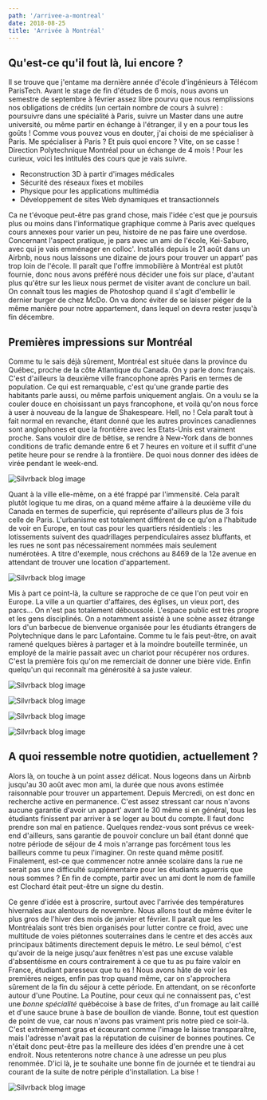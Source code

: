 ```yaml
---
path: '/arrivee-a-montreal'
date: 2018-08-25
title: 'Arrivée à Montréal'
---
```


## Qu'est-ce qu'il fout là, lui encore ?

Il se trouve que j'entame ma dernière année d'école d'ingénieurs à Télécom ParisTech. Avant le stage de fin d'études de 6 mois, nous avons un semestre de septembre à février assez libre pourvu que nous remplissions nos obligations de crédits (un certain nombre de cours à suivre) : poursuivre dans une spécialité à Paris, suivre un Master dans une autre université, ou même partir en échange à l'étranger, il y en a pour tous les goûts ! Comme vous pouvez vous en douter, j'ai choisi de me spécialiser à Paris. Me spécialiser à Paris ? Et puis quoi encore ? Vite, on se casse ! Direction Polytechnique Montréal pour un échange de 4 mois ! Pour les curieux, voici les intitulés des cours que je vais suivre.

- Reconstruction 3D à partir d'images médicales
- Sécurité des réseaux fixes et mobiles
- Physique pour les applications multimédia
- Développement de sites Web dynamiques et transactionnels

Ca ne t'évoque peut-être pas grand chose, mais l'idée c'est que je poursuis plus ou moins dans l'informatique graphique comme à Paris avec quelques cours annexes pour varier un peu, histoire de ne pas faire une overdose. Concernant l'aspect pratique, je pars avec un ami de l'école, Kei-Saburo, avec qui je vais emménager en colloc'. Installés depuis le 21 août dans un Airbnb, nous nous laissons une dizaine de jours pour trouver un appart' pas trop loin de l'école. Il paraît que l'offre immobilière à Montréal est plutôt fournie, donc nous avons préféré nous décider une fois sur place, d'autant plus qu'être sur les lieux nous permet de visiter avant de conclure un bail. On connaît tous les magies de Photoshop quand il s'agit d'embellir le dernier burger de chez McDo. On va donc éviter de se laisser piéger de la même manière pour notre appartement, dans lequel on devra rester jusqu'à fin décembre.

## Premières impressions sur Montréal

Comme tu le sais déjà sûrement, Montréal est située dans la province du Québec, proche de la côte Atlantique du Canada. On y parle donc français. C'est d'ailleurs la deuxième ville francophone après Paris en termes de population. Ce qui est remarquable, c'est qu'une grande partie des habitants parle aussi, ou même parfois uniquement anglais. On a voulu se la couler douce en choisissant un pays francophone, et voilà qu'on nous force à user à nouveau de la langue de Shakespeare. Hell, no ! Cela paraît tout à fait normal en revanche, étant donné que les autres provinces canadiennes sont anglophones et que la frontière avec les Etats-Unis est vraiment proche. Sans vouloir dire de bêtise, se rendre à New-York dans de bonnes conditions de trafic demande entre 6 et 7 heures en voiture et il suffit d'une petite heure pour se rendre à la frontière. De quoi nous donner des idées de virée pendant le week-end.

![Silvrback blog image ](https://silvrback.s3.amazonaws.com/uploads/64ca0f51-d558-414a-bafb-a3bfc2077f89/2018-08-22%2019.00.35.jpg)

Quant à la ville elle-même, on a été frappé par l'immensité. Cela paraît plutôt logique tu me diras, on a quand même affaire à la deuxième ville du Canada en termes de superficie, qui représente d'ailleurs plus de 3 fois celle de Paris. L'urbanisme est totalement différent de ce qu'on a l'habitude de voir en Europe, en tout cas pour les quartiers résidentiels : les lotissements suivent des quadrillages perpendiculaires assez bluffants, et les rues ne sont pas nécessairement nommées mais seulement numérotées. A titre d'exemple, nous créchons au 8469 de la 12e avenue en attendant de trouver une location d'appartement.

![Silvrback blog image ](https://silvrback.s3.amazonaws.com/uploads/04ccfcec-76ce-4e8b-b6df-e259ebc55fc1/Capture%20du%202018-08-25%2010-28-59.png)

Mis à part ce point-là, la culture se rapproche de ce que l'on peut voir en Europe. La ville a un quartier d'affaires, des églises, un vieux port, des parcs... On n'est pas totalement déboussolé. L'espace public est très propre et les gens disciplinés. On a notamment assisté à une scène assez étrange lors d'un barbecue de bienvenue organisée pour les étudiants étrangers de Polytechnique dans le parc Lafontaine. Comme tu le fais peut-être, on avait ramené quelques bières à partager et à la moindre bouteille terminée, un employé de la mairie passait avec un chariot pour récupérer nos ordures. C'est la première fois qu'on me remerciait de donner une bière vide. Enfin quelqu'un qui reconnaît ma générosité à sa juste valeur.

![Silvrback blog image ](https://silvrback.s3.amazonaws.com/uploads/789f4d1c-4683-463c-9ffa-a2d60a1dcb3c/2018-08-22%2019.16.21.jpg)

![Silvrback blog image ](https://silvrback.s3.amazonaws.com/uploads/4c6f6efb-55a5-4200-9e19-3a32572a15ae/2018-08-23%2018.03.37.jpg)

![Silvrback blog image ](https://silvrback.s3.amazonaws.com/uploads/e3dfaeae-88bf-4963-a8a9-e54fb8c31992/2018-08-23%2014.58.49.jpg)

![Silvrback blog image ](https://silvrback.s3.amazonaws.com/uploads/b0a8ef7f-b172-4da4-bf4f-addcd6a6899c/2018-08-23%2016.05.12.jpg)

## A quoi ressemble notre quotidien, actuellement ?

Alors là, on touche à un point assez délicat. Nous logeons dans un Airbnb jusqu'au 30 août avec mon ami, la durée que nous avons estimée raisonnable pour trouver un appartement. Depuis Mercredi, on est donc en recherche active en permanence. C'est assez stressant car nous n'avons aucune garantie d'avoir un appart' avant le 30 même si en général, tous les étudiants finissent par arriver à se loger au bout du compte. Il faut donc prendre son mal en patience. Quelques rendez-vous sont prévus ce week-end d'ailleurs, sans garantie de pouvoir conclure un bail étant donné que notre période de séjour de 4 mois n'arrange pas forcément tous les bailleurs comme tu peux l'imaginer. On reste quand même positif. Finalement, est-ce que commencer notre année scolaire dans la rue ne serait pas une difficulté supplémentaire pour les étudiants aguerris que nous sommes ? En fin de compte, partir avec un ami dont le nom de famille est Clochard était peut-être un signe du destin.

Ce genre d'idée est à proscrire, surtout avec l'arrivée des températures hivernales aux alentours de novembre. Nous allons tout de même éviter le plus gros de l'hiver des mois de janvier et février. Il paraît que les Montréalais sont très bien organisés pour lutter contre ce froid, avec une multitude de voies piétonnes souterraines dans le centre et des accès aux principaux bâtiments directement depuis le métro. Le seul bémol, c'est qu'avoir de la neige jusqu'aux fenêtres n'est pas une excuse valable d'absentéisme en cours contrairement à ce que tu as pu faire valoir en France, étudiant paresseux que tu es ! Nous avons hâte de voir les premières neiges, enfin pas trop quand même, car on s'approchera sûrement de la fin du séjour à cette période. En attendant, on se réconforte autour d'une Poutine. La Poutine, pour ceux qui ne connaissent pas, c'est une _bonne spécialité_ québécoise à base de frites, d'un fromage au lait caillé et d'une sauce brune à base de bouillon de viande. Bonne, tout est question de point de vue, car nous n'avons pas vraiment pris notre pied ce soir-là. C'est extrêmement gras et écœurant comme l'image le laisse transparaître, mais l'adresse n'avait pas la réputation de cuisiner de bonnes poutines. Ce n'était donc peut-être pas la meilleure des idées d'en prendre une à cet endroit. Nous retenterons notre chance à une adresse un peu plus renommée. D'ici là, je te souhaite une bonne fin de journée et te tiendrai au courant de la suite de notre périple d'installation. La bise !

![Silvrback blog image ](https://silvrback.s3.amazonaws.com/uploads/c132a10e-d04f-43c3-bc06-aa303bce9e90/2018-08-22%2020.27.33.jpg)
